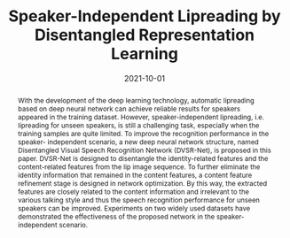 ---
# 论文完整标题
title: 'Speaker-Independent Lipreading by Disentangled Representation Learning'

# 论文作者，此处仅需填写本实验室成员（包括王老师）即可，使用中文姓名
authors:
  - 张群
  - 王士林

# 论文发表时间，年-月-日，大致即可
date: '2021-10-01'

# 论文类型， 可选：conference, journal
publication_types: ['conference']

# 会议/期刊名称及缩写
publication: In *Proceedings of IEEE International Conference on Image Processing 2021*
publication_short: In *ICIP 2021*

# 论文摘要，不要有换行
abstract: With the development of the deep learning technology, automatic lipreading based on deep neural network can achieve reliable results for speakers appeared in the training dataset. However, speaker-independent lipreading, i.e. lipreading for unseen speakers, is still a challenging task, especially when the training samples are quite limited. To improve the recognition performance in the speaker- independent scenario, a new deep neural network structure, named Disentangled Visual Speech Recognition Network (DVSR-Net), is proposed in this paper. DVSR-Net is designed to disentangle the identity-related features and the content-related features from the lip image sequence. To further eliminate the identity information that remained in the content features, a content feature refinement stage is designed in network optimization. By this way, the extracted features are closely related to the content information and irrelevant to the various talking style and thus the speech recognition performance for unseen speakers can be improved. Experiments on two widely used datasets have demonstrated the effectiveness of the proposed network in the speaker-independent scenario.

# 后续内容无需修改
url_pdf: ''
---